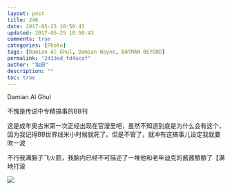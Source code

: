```yaml
---
layout: post
title: 246
date: 2017-05-25 10:50:43
updated: 2017-05-25 10:50:43
comments: true
categories: [Photo]
tags: [Damian Al Ghul, Damian Wayne, BATMAN BEYOND]
permalink: "2433ed_fd4acaf"
author: "猫厨"
description: ""
toc: true
---
```


<p>Damian Al Ghul</p> 
<p>不愧是传说中专精搞事的BB刊</p> 
<p>这是成年奥古米第一次正经出现在官漫里吧，虽然不知道到底是为什么会有这个，因为我记得BB世界线米小时候就死了。但是不管了，就冲有这搞事儿设定我就要吹一波</p> 
<p>不行我满脑子飞火箭，我脑内已经不可描述了一堆他和老年迪克的酱酱酿酿了【满地打滚</p>

![](https://nos.netease.com/imglf1/img/cVZNdzJtQk9JV2MrUWNxYmkxcHJWa2FtcWU1eXR2VXAwamxPTnpFeGVaa0ZIcDB5UDRHWk9BPT0.jpg)